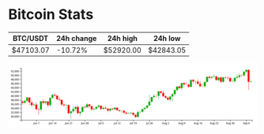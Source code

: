 # Bitcoin Stats

BTC/USDT|24h change|24h high|24h low|
|---|---|---|---|
|$47103.07|-10.72%|$52920.00|$42843.05|

<img src="./chart.svg">
